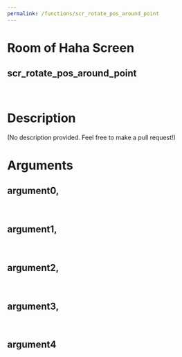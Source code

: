 ```yaml
---
permalink: /functions/scr_rotate_pos_around_point
---
```

# Room of Haha Screen  
## scr_rotate_pos_around_point  
&nbsp;  
# Description  
(No description provided. Feel free to make a pull request!) 
&nbsp;  
# Arguments
## argument0, 

&nbsp;  
## argument1, 

&nbsp;  
## argument2, 

&nbsp;  
## argument3, 

&nbsp;  
## argument4

&nbsp;  


